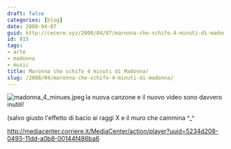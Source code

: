 ```yaml
---
draft: false
categories: [blog]
date: 2008-04-07
guid: http://cecere.xyz/2008/04/07/maronna-che-schifo-4-minuti-di-madonna/
id: 815
tags:
- arte
- madonna
- music
title: Maronna che schifo 4 minuti di Madonna!
slug: /2008/04/maronna-che-schifo-4-minuti-di-madonna/
---
```


<img src='http://cecere.xyz/wp-content/uploads/sites/3/2008/04/madonna_4_minues.jpeg' alt='madonna_4_minues.jpeg' align="left" />la nuova canzone e il nuovo video sono davvero inutili!

(salvo giusto l'effetto di bacio ai raggi X e il muro che cammina ^_^

<http://mediacenter.corriere.it/MediaCenter/action/player?uuid=5234d208-0493-11dd-a0b8-00144f486ba6>